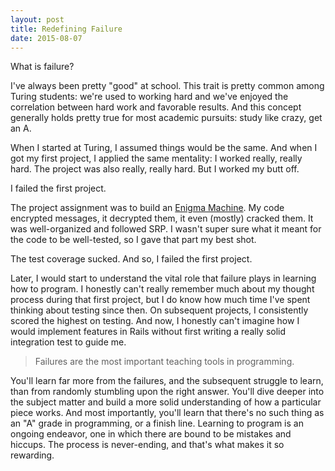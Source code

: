 ```yaml
---
layout: post
title: Redefining Failure
date: 2015-08-07
---
```


<p class="intro"><span class="dropcap">W</span>hat is failure?</p>

I've always been pretty "good" at school. This trait is pretty common among
Turing students: we're used to working hard and we've enjoyed the
correlation between hard work and favorable results. And this concept
generally holds pretty true for most academic pursuits: study like crazy, get
an A.

When I started at Turing, I assumed things would be the same. And when I got
my first project, I applied the same mentality: I worked really, really hard.
The project was also really, really hard. But I worked my butt off.

I failed the first project.

The project assignment was to build an [Enigma
Machine](https://en.wikipedia.org/wiki/Enigma_machine). My code encrypted
messages, it decrypted them, it even (mostly) cracked them. It was well-organized and followed SRP. I wasn't super sure what it meant for the code to be well-tested, so I gave that part my best shot.

The test coverage sucked. And so, I failed the first project.

Later, I would start to understand the vital role that failure plays in
learning how to program. I honestly can't really remember much about my
thought process during that first project, but I do know how much time I've
spent thinking about testing since then. On subsequent projects, I
consistently scored the highest on testing. And now, I honestly can't
imagine how I would implement features in Rails without first writing a
really solid integration test to guide me.

<blockquote>Failures are the most important teaching tools in
programming.</blockquote>

You'll learn far more from the failures, and the subsequent struggle to
learn, than from randomly stumbling upon the right answer. You'll dive
deeper into the subject matter and build a more solid understanding of how a
particular piece works. And most importantly, you'll learn that there's no such
thing as an "A" grade in programming, or a finish line. Learning to program
is an ongoing endeavor, one in which there are bound to be mistakes and
hiccups. The process is never-ending, and that's what makes it so rewarding.

